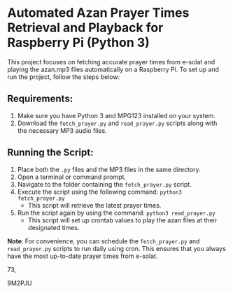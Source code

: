 # Automated Azan Prayer Times Retrieval and Playback for Raspberry Pi (Python 3)

This project focuses on fetching accurate prayer times from e-solat and playing the azan.mp3 files automatically on a Raspberry Pi. To set up and run the project, follow the steps below:

## Requirements:

1. Make sure you have Python 3 and MPG123 installed on your system.
2. Download the `fetch_prayer.py` and `read_prayer.py` scripts along with the necessary MP3 audio files.

## Running the Script:

1. Place both the `.py` files and the MP3 files in the same directory.
2. Open a terminal or command prompt.
3. Navigate to the folder containing the `fetch_prayer.py` script.
4. Execute the script using the following command: `python3 fetch_prayer.py`
   - This script will retrieve the latest prayer times.
5. Run the script again by using the command: `python3 read_prayer.py`
   - This script will set up crontab values to play the azan files at their designated times.

**Note**: For convenience, you can schedule the `fetch_prayer.py` and `read_prayer.py` scripts to run daily using cron. This ensures that you always have the most up-to-date prayer times from e-solat.

73,

9M2PJU
